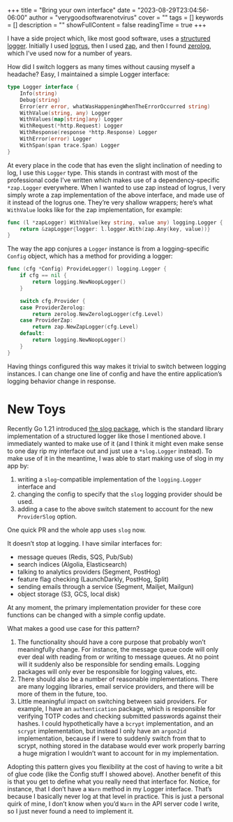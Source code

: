 +++
title = "Bring your own interface"
date = "2023-08-29T23:04:56-06:00"
author = "verygoodsoftwarenotvirus"
cover = ""
tags = []
keywords = []
description = ""
showFullContent = false
readingTime = true
+++

I have a side project which, like most good software, uses a [structured logger](https://stackify.com/what-is-structured-logging-and-why-developers-need-it/). Initially I used [logrus](https://github.com/sirupsen/logrus), then I used [zap](https://github.com/uber-go/zap), and then I found [zerolog](https://github.com/rs/zerolog), which I’ve used now for a number of years. 

How did I switch loggers as many times without causing myself a headache? Easy, I maintained a simple Logger interface:

```go
type Logger interface {
	Info(string)
	Debug(string)
	Error(err error, whatWasHappeningWhenTheErrorOccurred string)
	WithValue(string, any) Logger
	WithValues(map[string]any) Logger
	WithRequest(*http.Request) Logger
	WithResponse(response *http.Response) Logger
	WithError(error) Logger
	WithSpan(span trace.Span) Logger
}
```

At every place in the code that has even the slight inclination of needing to log, I use this `Logger` type. This stands in contrast with most of the professional code I’ve written which makes use of a dependency-specific `*zap.Logger` everywhere. When I wanted to use zap instead of logrus, I very simply wrote a zap implementation of the above interface, and made use of it instead of the logrus one. They’re very shallow wrappers; here’s what `WithValue` looks like for the zap implementation, for example:

```go
func (l *zapLogger) WithValue(key string, value any) logging.Logger {
	return &zapLogger{logger: l.logger.With(zap.Any(key, value))}
}
```

The way the app conjures a `Logger` instance is from a logging-specific `Config` object, which has a method for providing a logger:

```go
func (cfg *Config) ProvideLogger() logging.Logger {
	if cfg == nil {
		return logging.NewNoopLogger()
	}

	switch cfg.Provider {
	case ProviderZerolog:
		return zerolog.NewZerologLogger(cfg.Level)
	case ProviderZap:
		return zap.NewZapLogger(cfg.Level)
	default:
		return logging.NewNoopLogger()
	}
}
```

Having things configured this way makes it trivial to switch between logging instances. I can change one line of config and have the entire application’s logging behavior change in response.

# New Toys

Recently Go 1.21 introduced [the slog package](https://pkg.go.dev/log/slog), which is the standard library implementation of a structured logger like those I mentioned above. I immediately wanted to make use of it (and I think it might even make sense to one day rip my interface out and just use a `*slog.Logger` instead). To make use of it in the meantime, I was able to start making use of slog in my app by:

1. writing a `slog`-compatible implementation of the `logging.Logger` interface and 
2. changing the config to specify that the `slog` logging provider should be used.
3. adding a case to the above switch statement to account for the new `ProviderSlog` option.

One quick PR and the whole app uses `slog` now. 

It doesn’t stop at logging. I have similar interfaces for:

- message queues (Redis, SQS, Pub/Sub)
- search indices (Algolia, Elasticsearch)
- talking to analytics providers (Segment, PostHog)
- feature flag checking (LaunchDarkly, PostHog, Split)
- sending emails through a service (Segment, Mailjet, Mailgun)
- object storage (S3, GCS, local disk)

At any moment, the primary implementation provider for these core functions can be changed with a simple config update. 

What makes a good use case for this pattern? 

1. The functionality should have a core purpose that probably won’t meaningfully change. For instance, the message queue code will only ever deal with reading from or writing to message queues. At no point will it suddenly also be responsible for sending emails. Logging packages will only ever be responsible for logging values, etc. 
2. There should also be a number of reasonable implementations. There are many logging libraries, email service providers, and there will be more of them in the future, too.
3. Little meaningful impact on switching between said providers. For example, I have an `authentication` package, which is responsible for verifying TOTP codes and checking submitted passwords against their hashes. I could hypothetically have a `bcrypt` implementation, and an `scrypt` implementation, but instead I only have an `argon2id` implementation, because if I were to suddenly switch from that to scrypt, nothing stored in the database would ever work properly barring a huge migration I wouldn’t want to account for in my implementation.

Adopting this pattern gives you flexibility at the cost of having to write a bit of glue code (like the Config stuff I showed above). Another benefit of this is that you get to define what you really need that interface for. Notice, for instance, that I don’t have a `Warn` method in my Logger interface. That’s because I basically never log at that level in practice. This is just a personal quirk of mine, I don’t know when you’d `Warn` in the API server code I write, so I just never found a need to implement it.

